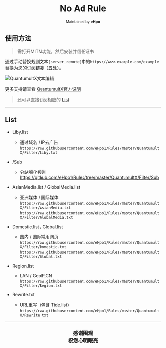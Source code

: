 <h1 align="center">
No Ad Rule
</h1>
<p align="center">
<sup>
Maintained by <b>eHpo</b>
</sup>
</p>


## 使用方法

>需打开MITM功能，然后安装并信任证书

通过手动替换规则文本`[server_remote]`中的`https://www.example.com/example`替换为您的订阅链接（五处）。

![QuantumultX文本编辑](https://github.com/eHpo1/Rules/raw/master/.img/qxbj.JPG)

更多支持请查看 [QuantumultX官方说明](https://github.com/crossutility/Quantumult-X)

>还可以直接订阅相应的 [List](#List)

-------

## List

* Liby.list
    * 通过域名 / IP去广告 
	  `https://raw.githubusercontent.com/eHpo1/Rules/master/QuantumultX/Filter/Liby.txt`  

* /Sub
    * 分站细化规则  
	  https://github.com/eHpo1/Rules/tree/master/QuantumultX/Filter/Sub  
	  
* AsianMedia.list / GlobalMedia.list
    * 亚洲媒体 / 国际媒体  
	  `https://raw.githubusercontent.com/eHpo1/Rules/master/QuantumultX/Filter/AsianMedia.txt`  
	  `https://raw.githubusercontent.com/eHpo1/Rules/master/QuantumultX/Filter/GlobalMedia.txt`  

* Domestic.list / Global.list
    * 国内 / 国际常用网页  
	  `https://raw.githubusercontent.com/eHpo1/Rules/master/QuantumultX/Filter/Domestic.txt`  
	  `https://raw.githubusercontent.com/eHpo1/Rules/master/QuantumultX/Filter/Global.txt`  

* Region.list
	* LAN / GeoIP,CN  
	  `https://raw.githubusercontent.com/eHpo1/Rules/master/QuantumultX/Filter/Region.txt`  

* Rewrite.txt
	* URL重写（包含 Tide.list）  
	  `https://raw.githubusercontent.com/eHpo1/Rules/master/QuantumultX/Rewrite.txt`  

-------

<h3 align="center">
<p>感谢围观
<br>祝您心明眼亮</b>
</p>
</h3>
